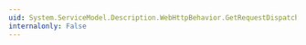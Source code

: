 ```yaml
---
uid: System.ServiceModel.Description.WebHttpBehavior.GetRequestDispatchFormatter(System.ServiceModel.Description.OperationDescription,System.ServiceModel.Description.ServiceEndpoint)
internalonly: False
---
```

